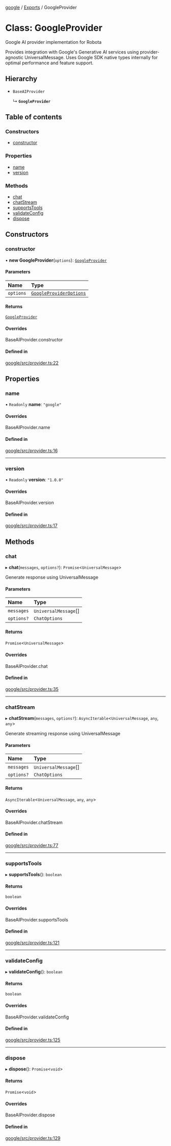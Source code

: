 <!-- 
 ⚠️  AUTO-GENERATED FILE - DO NOT EDIT MANUALLY
 This file is automatically generated by scripts/docs-generator.js
 To make changes, edit the source TypeScript files or update the generator script
-->

[google](../../) / [Exports](../modules) / GoogleProvider

# Class: GoogleProvider

Google AI provider implementation for Robota

Provides integration with Google's Generative AI services using provider-agnostic UniversalMessage.
Uses Google SDK native types internally for optimal performance and feature support.

## Hierarchy

- `BaseAIProvider`

  ↳ **`GoogleProvider`**

## Table of contents

### Constructors

- [constructor](GoogleProvider#constructor)

### Properties

- [name](GoogleProvider#name)
- [version](GoogleProvider#version)

### Methods

- [chat](GoogleProvider#chat)
- [chatStream](GoogleProvider#chatstream)
- [supportsTools](GoogleProvider#supportstools)
- [validateConfig](GoogleProvider#validateconfig)
- [dispose](GoogleProvider#dispose)

## Constructors

### constructor

• **new GoogleProvider**(`options`): [`GoogleProvider`](GoogleProvider)

#### Parameters

| Name | Type |
| :------ | :------ |
| `options` | [`GoogleProviderOptions`](../interfaces/GoogleProviderOptions) |

#### Returns

[`GoogleProvider`](GoogleProvider)

#### Overrides

BaseAIProvider.constructor

#### Defined in

[google/src/provider.ts:22](https://github.com/woojubb/robota/blob/69cbf57340262bed3ca42ae6af241896c191a29c/packages/google/src/provider.ts#L22)

## Properties

### name

• `Readonly` **name**: ``"google"``

#### Overrides

BaseAIProvider.name

#### Defined in

[google/src/provider.ts:16](https://github.com/woojubb/robota/blob/69cbf57340262bed3ca42ae6af241896c191a29c/packages/google/src/provider.ts#L16)

___

### version

• `Readonly` **version**: ``"1.0.0"``

#### Overrides

BaseAIProvider.version

#### Defined in

[google/src/provider.ts:17](https://github.com/woojubb/robota/blob/69cbf57340262bed3ca42ae6af241896c191a29c/packages/google/src/provider.ts#L17)

## Methods

### chat

▸ **chat**(`messages`, `options?`): `Promise`\<`UniversalMessage`\>

Generate response using UniversalMessage

#### Parameters

| Name | Type |
| :------ | :------ |
| `messages` | `UniversalMessage`[] |
| `options?` | `ChatOptions` |

#### Returns

`Promise`\<`UniversalMessage`\>

#### Overrides

BaseAIProvider.chat

#### Defined in

[google/src/provider.ts:35](https://github.com/woojubb/robota/blob/69cbf57340262bed3ca42ae6af241896c191a29c/packages/google/src/provider.ts#L35)

___

### chatStream

▸ **chatStream**(`messages`, `options?`): `AsyncIterable`\<`UniversalMessage`, `any`, `any`\>

Generate streaming response using UniversalMessage

#### Parameters

| Name | Type |
| :------ | :------ |
| `messages` | `UniversalMessage`[] |
| `options?` | `ChatOptions` |

#### Returns

`AsyncIterable`\<`UniversalMessage`, `any`, `any`\>

#### Overrides

BaseAIProvider.chatStream

#### Defined in

[google/src/provider.ts:77](https://github.com/woojubb/robota/blob/69cbf57340262bed3ca42ae6af241896c191a29c/packages/google/src/provider.ts#L77)

___

### supportsTools

▸ **supportsTools**(): `boolean`

#### Returns

`boolean`

#### Overrides

BaseAIProvider.supportsTools

#### Defined in

[google/src/provider.ts:121](https://github.com/woojubb/robota/blob/69cbf57340262bed3ca42ae6af241896c191a29c/packages/google/src/provider.ts#L121)

___

### validateConfig

▸ **validateConfig**(): `boolean`

#### Returns

`boolean`

#### Overrides

BaseAIProvider.validateConfig

#### Defined in

[google/src/provider.ts:125](https://github.com/woojubb/robota/blob/69cbf57340262bed3ca42ae6af241896c191a29c/packages/google/src/provider.ts#L125)

___

### dispose

▸ **dispose**(): `Promise`\<`void`\>

#### Returns

`Promise`\<`void`\>

#### Overrides

BaseAIProvider.dispose

#### Defined in

[google/src/provider.ts:129](https://github.com/woojubb/robota/blob/69cbf57340262bed3ca42ae6af241896c191a29c/packages/google/src/provider.ts#L129)
